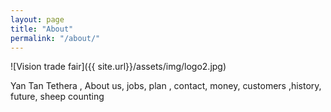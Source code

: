 ```yaml
---
layout: page
title: "About"
permalink: "/about/"
---
```


![Vision trade fair]({{ site.url}}/assets/img/logo2.jpg)

Yan Tan Tethera , About us, jobs, plan , contact, money, customers ,history, future, sheep counting